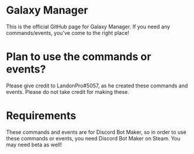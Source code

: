# Galaxy Manager
This is the official GitHub page for Galaxy Manager. If you need any commands/events, you've come to the right place!

# Plan to use the commands or events?
Please give credit to LandonPro#5057, as he created these commands and events. Please do not take credit for making these.

# Requirements
These commands and events are for Discord Bot Maker, so in order to use these commands or events, you need Discord Bot Maker on Steam. You may need beta as well!
